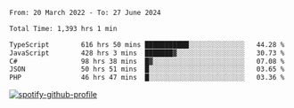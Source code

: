 <!--START_SECTION:waka-->

```txt
From: 20 March 2022 - To: 27 June 2024

Total Time: 1,393 hrs 1 min

TypeScript        616 hrs 50 mins ███████████░░░░░░░░░░░░░░   44.28 %
JavaScript        428 hrs 3 mins  ███████▓░░░░░░░░░░░░░░░░░   30.73 %
C#                98 hrs 38 mins  █▓░░░░░░░░░░░░░░░░░░░░░░░   07.08 %
JSON              50 hrs 51 mins  █░░░░░░░░░░░░░░░░░░░░░░░░   03.65 %
PHP               46 hrs 47 mins  █░░░░░░░░░░░░░░░░░░░░░░░░   03.36 %
```

<!--END_SECTION:waka-->
[![spotify-github-profile](https://spotify-github-profile.vercel.app/api/view?uid=c00zprrvy9xiloa9qnco3hmng&cover_image=true&theme=novatorem&show_offline=false&background_color=121212&bar_color=53b14f&bar_color_cover=false)](https://spotify-github-profile.vercel.app/api/view?uid=c00zprrvy9xiloa9qnco3hmng&redirect=true)



